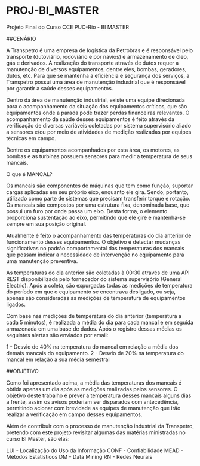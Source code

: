 # PROJ-BI_MASTER
Projeto Final do Curso CCE PUC-Rio - BI MASTER

##CENÁRIO

A Transpetro é uma empresa de logística da Petrobras e é responsável pelo transporte (dutoviário, rodoviário e por navios) e armazenamento de
óleo, gás e derivados. A realização do transporte através de dutos requer a manutenção de diversos equipamentos, dentre eles, bombas, geradores,
dutos, etc. Para que se mantenha a eficiência e segurança dos serviços, a Transpetro possui uma área de manutenção industrial que é responsável
por garantir a saúde desses equipamentos.

Dentro da área de manutenção industrial, existe uma equipe direcionada para o acompanhamento da situação dos equipamentos críticos, que são equipamentos
onde a parada pode trazer perdas financeiras relevantes. O acompanhamento da saúde desses equipamentos é feito através da verificação de diversas variáveis
coletadas por sistema supervisório aliado a sensores e/ou por meio de atividades de medição realizadas por equipes técnicas em campo.

Dentre os equipamentos acompanhados por esta área, os motores, as bombas e as turbinas possuem sensores para medir a temperatura de seus mancais.

O que é MANCAL?

Os mancais são componentes de máquinas que tem como função, suportar cargas aplicadas em seu próprio eixo, enquanto ele gira. Sendo, portanto, utilizado como parte de sistemas que precisam transferir torque e rotação. Os mancais são compostos por uma estrutura fixa, denominada base, que possui um furo por onde passa um eixo. Desta forma, o elemento proporciona sustentação ao eixo, permitindo que ele gire e mantenha-se sempre em sua posição original.

Atualmente é feito o acompanhamento das temperaturas do dia anterior de funcionamento desses equipamentos. O objetivo é detectar mudanças significativas no padrão comportamental das temperaturas dos mancais que possam indicar a necessidade de intervenção no equipamento para uma manutenção preventiva.

As temperaturas do dia anterior são coletadas à 00:30 através de uma API REST disponibilizada pelo fornecedor do sistema supervisório (General Electric).
Após a coleta, são expurgadas todas as medições de temperatura do período em que o equipamento se encontrava desligado, ou seja, apenas são consideradas as medições de temperatura de equipamentos ligados.

Com base nas medições de temperatura do dia anterior (temperatura a cada 5 minutos), é realizada a média do dia para cada mancal e em seguida armazenada em uma base de dados. Após o registro dessas médias os seguintes alertas são enviados por email:

   1 - Desvio de 40% na temperatura do mancal em relação a média dos demais mancais do equipamento.
   2 - Desvio de 20% na temperatura do mancal em relação a sua média semestral

##OBJETIVO

Como foi apresentado acima, a média das temperaturas dos mancais é obtida apenas um dia após as medições realizadas pelos sensores. O objetivo deste trabalho é prever a temperatura desses mancais alguns dias a frente, assim os avisos poderiam ser disparados com antecedência, permitindo acionar com brevidade as equipes de manutenção que irão realizar a verificação em campo desses equipamentos.

Além de contribuir com o processo de manutenção industrial da Transpetro, pretendo com este projeto revisitar algumas das matérias ministradas no curso BI Master, são elas:

LUI  - Localização do Uso da Informação
CONF - Confiabilidade
MEAD - Métodos Estatísticos
DM   - Data Mining
RN   - Redes Neurais
